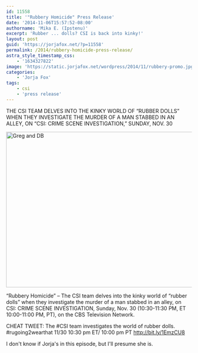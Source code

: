 ```yaml
---
id: 11558
title: '"Rubbery Homicide" Press Release'
date: '2014-11-06T15:57:52-08:00'
authorname: 'Mika E. (Ipstenu)'
excerpt: 'Rubber ... dolls? CSI is back into kinky!'
layout: post
guid: 'https://jorjafox.net/?p=11558'
permalink: /2014/rubbery-homicide-press-release/
astra_style_timestamp_css:
    - '1634327822'
image: 'https://static.jorjafox.net/wordpress/2014/11/rubbery-promo.jpg'
categories:
    - 'Jorja Fox'
tags:
    - csi
    - 'press release'
---
```


THE CSI TEAM DELVES INTO THE KINKY WORLD OF “RUBBER DOLLS” WHEN THEY INVESTIGATE THE MURDER OF A MAN STABBED IN AN ALLEY, ON “CSI: CRIME SCENE INVESTIGATION,” SUNDAY, NOV. 30

<img class="aligncenter size-full wp-image-11559" src="//static.jorjafox.net/wordpress/2014/11/0564d4ec4885448fc55b26b11c1ae743.png" alt="Greg and DB" width="550" height="421" />

“Rubbery Homicide” – The CSI team delves into the kinky world of “rubber dolls” when they investigate the murder of a man stabbed in an alley, on CSI: CRIME SCENE INVESTIGATION, Sunday, Nov. 30 (10:30-11:30 PM, ET 10:00-11:00 PM, PT), on the CBS Television Network.

CHEAT TWEET: The #CSI team investigates the world of rubber dolls. #rugoing2wearthat 11/30 10:30 pm ET/ 10:00 pm PT http://bit.ly/1EmzCU8

I don't know if Jorja's in this episode, but I'll presume she is.
